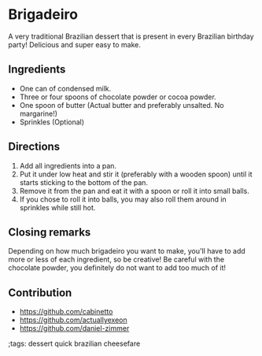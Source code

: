 # Brigadeiro

A very traditional Brazilian dessert that is present in every Brazilian birthday party! Delicious and super easy to make.

## Ingredients

- One can of condensed milk.
- Three or four spoons of chocolate powder or cocoa powder.
- One spoon of butter (Actual butter and preferably unsalted. No margarine!)
- Sprinkles (Optional)

## Directions

1. Add all ingredients into a pan.
2. Put it under low heat and stir it (preferably with a wooden spoon) until it starts sticking to the bottom of the pan.
3. Remove it from the pan and eat it with a spoon or roll it into small balls.
4. If you chose to roll it into balls, you may also roll them around in sprinkles while still hot.

## Closing remarks
Depending on how much brigadeiro you want to make, you'll have to add more or less of each ingredient, so be creative! Be careful with the chocolate powder, you definitely do not want to add too much of it!

## Contribution

- https://github.com/cabinetto
- https://github.com/actuallyexeon
- https://github.com/daniel-zimmer

;tags: dessert quick brazilian cheesefare
